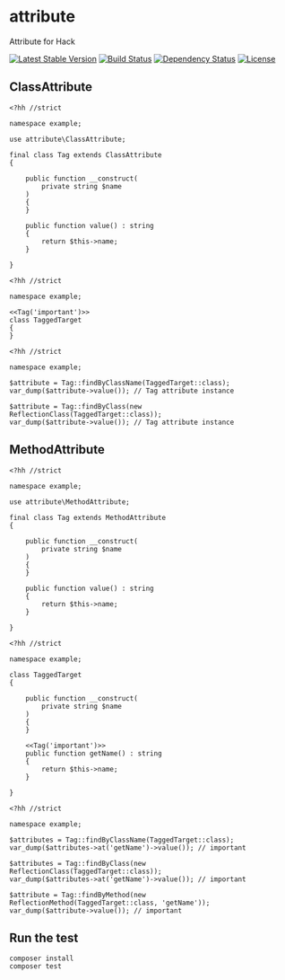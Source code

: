 attribute
====================

Attribute for Hack

[![Latest Stable Version](https://poser.pugx.org/holyshared/attribute/v/stable)](https://packagist.org/packages/holyshared/attribute)
[![Build Status](https://travis-ci.org/holyshared/attribute.svg?branch=master)](https://travis-ci.org/holyshared/attribute)
[![Dependency Status](https://www.versioneye.com/user/projects/560ff3b5a193340015000001/badge.svg?style=flat)](https://www.versioneye.com/user/projects/560ff3b5a193340015000001)
[![License](https://poser.pugx.org/holyshared/attribute/license)](https://packagist.org/packages/holyshared/attribute)

ClassAttribute
--------------------

```hack
<?hh //strict

namespace example;

use attribute\ClassAttribute;

final class Tag extends ClassAttribute
{

    public function __construct(
        private string $name
    )
    {
    }

    public function value() : string
    {
        return $this->name;
    }

}
```

```hack
<?hh //strict

namespace example;

<<Tag('important')>>
class TaggedTarget
{
}

```

```hack
<?hh //strict

namespace example;

$attribute = Tag::findByClassName(TaggedTarget::class);
var_dump($attribute->value()); // Tag attribute instance

$attribute = Tag::findByClass(new ReflectionClass(TaggedTarget::class));
var_dump($attribute->value()); // Tag attribute instance
```

MethodAttribute
--------------------

```hack
<?hh //strict

namespace example;

use attribute\MethodAttribute;

final class Tag extends MethodAttribute
{

    public function __construct(
        private string $name
    )
    {
    }

    public function value() : string
    {
        return $this->name;
    }

}
```

```hack
<?hh //strict

namespace example;

class TaggedTarget
{

    public function __construct(
        private string $name
    )
    {
    }

    <<Tag('important')>>
    public function getName() : string
    {
        return $this->name;
    }

}
```


```hack
<?hh //strict

namespace example;

$attributes = Tag::findByClassName(TaggedTarget::class);
var_dump($attributes->at('getName')->value()); // important

$attributes = Tag::findByClass(new ReflectionClass(TaggedTarget::class));
var_dump($attributes->at('getName')->value()); // important

$attribute = Tag::findByMethod(new ReflectionMethod(TaggedTarget::class, 'getName'));
var_dump($attribute->value()); // important
```


Run the test
--------------------

	composer install
	composer test
